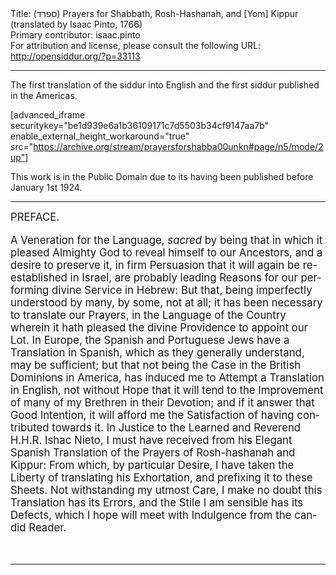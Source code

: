 <html>
<head></head>
<body>
Title: (ספרד)‎‏ Prayers for Shabbath, Rosh-Hashanah, and [Yom] Kippur (translated by Isaac Pinto, 1766)<br />
Primary contributor: isaac.pinto<br />
For attribution and license, please consult the following URL: <a href="http://opensiddur.org/?p=33113">http://opensiddur.org/?p=33113</a>
<p />
<hr />

The first translation of the siddur into English and the first siddur published in the Americas.

[advanced_iframe securitykey="be1d939e6a1b36109171c7d5503b34cf9147aa7b" enable_external_height_workaround="true" src="https://archive.org/stream/prayersforshabba00unkn#page/n5/mode/2up"]

This work is in the Public Domain due to its having been published before January 1st 1924.

<hr />

<div class="english" lang="en" style="font-size: 1.2em;">
PREFACE. 

A Veneration for the Language, <em>sacred</em> by being that in which it pleased Almighty God to reveal himself to our Ancestors, and a desire to preserve it, in firm Persuasion that it will again be re-established in Israel, are probably leading Reasons for our performing divine Service in Hebrew: But that, being imperfectly understood by many, by some, not at all; it has been necessary to translate our Prayers, in the Language of the Country wherein it hath pleased the divine Providence to appoint our Lot. In Europe, the Spanish and Portuguese Jews have a Translation in Spanish, which as they generally understand, may be sufficient; but that not being the Case in the British Dominions in America, has induced me to Attempt a Translation in English, not without Hope that it will tend to the Improvement of many of my Brethren in their Devotion; and if it answer that Good Intention, it will afford me the Satisfaction of having contributed towards it. In Justice to the Learned and Reverend H.H.R. Ishac Nieto, I must have received from his Elegant Spanish Translation of the Prayers of Rosh-hashanah and Kippur: From which, by particular Desire, I have taken the Liberty of translating his Exhortation, and prefixing it to these Sheets. Not withstanding my utmost Care, I make no doubt this Translation has its Errors, and the Stile I am sensible has its Defects, which I hope will meet with Indulgence from the candid Reader. 
</div>

&nbsp;

<hr />

&nbsp;

</body>
</html>